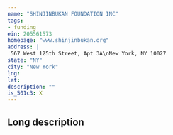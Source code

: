 ```yaml
---
name: "SHINJINBUKAN FOUNDATION INC"
tags:
- funding
ein: 205561573
homepage: "www.shinjinbukan.org"
address: |
 567 West 125th Street, Apt 3A\nNew York, NY 10027
state: "NY"
city: "New York"
lng: 
lat: 
description: ""
is_501c3: X
---
```


## Long description


